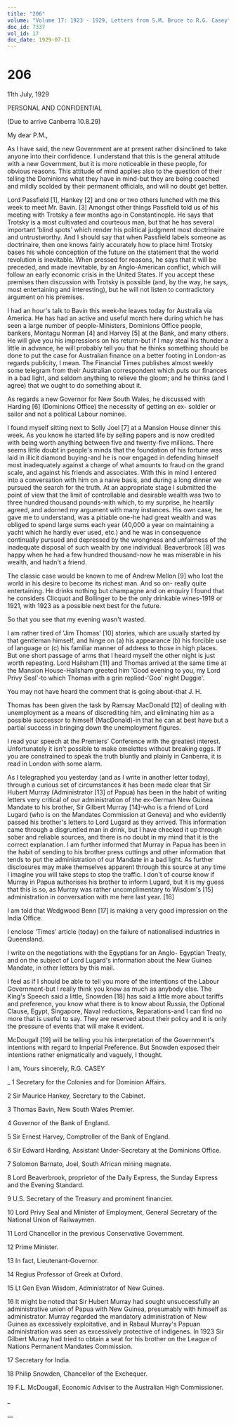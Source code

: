 ```yaml
---
title: "206"
volume: "Volume 17: 1923 - 1929, Letters from S.M. Bruce to R.G. Casey"
doc_id: 7337
vol_id: 17
doc_date: 1929-07-11
---
```


# 206

11th July, 1929

PERSONAL AND CONFIDENTIAL

(Due to arrive Canberra 10.8.29)

My dear P.M.,

As I have said, the new Government are at present rather disinclined to take anyone into their confidence. I understand that this is the general attitude with a new Government, but it is more noticeable in these people, for obvious reasons. This attitude of mind applies also to the question of their telling the Dominions what they have in mind-but they are being coached and mildly scolded by their permanent officials, and will no doubt get better.

Lord Passfield [1], Hankey [2] and one or two others lunched with me this week to meet Mr. Bavin. [3] Amongst other things Passfield told us of his meeting with Trotsky a few months ago in Constantinople. He says that Trotsky is a most cultivated and courteous man, but that he has several important 'blind spots' which render his political judgment most doctrinaire and untrustworthy. And I should say that when Passfield labels someone as doctrinaire, then one knows fairly accurately how to place him! Trotsky bases his whole conception of the future on the statement that the world revolution is inevitable. When pressed for reasons, he says that it will be preceded, and made inevitable, by an Anglo-American conflict, which will follow an early economic crisis in the United States. If you accept these premises then discussion with Trotsky is possible (and, by the way, he says, most entertaining and interesting), but he will not listen to contradictory argument on his premises.

I had an hour's talk to Bavin this week-he leaves today for Australia via America. He has had an active and useful month here during which he has seen a large number of people-Ministers, Dominions Office people, bankers, Montagu Norman [4] and Harvey [5] at the Bank, and many others. He will give you his impressions on his return-but if I may steal his thunder a little in advance, he will probably tell you that he thinks something should be done to put the case for Australian finance on a better footing in London-as regards publicity, I mean. The Financial Times publishes almost weekly some telegram from their Australian correspondent which puts our finances in a bad light, and seldom anything to relieve the gloom; and he thinks (and I agree) that we ought to do something about it.

As regards a new Governor for New South Wales, he discussed with Harding [6] (Dominions Office) the necessity of getting an ex- soldier or sailor and not a political Labour nominee.

I found myself sitting next to Solly Joel [7] at a Mansion House dinner this week. As you know he started life by selling papers and is now credited with being worth anything between five and twenty-five millions. There seems little doubt in people's minds that the foundation of his fortune was laid in illicit diamond buying-and he is now engaged in defending himself most inadequately against a charge of what amounts to fraud on the grand scale, and against his friends and associates. With this in mind I entered into a conversation with him on a naive basis, and during a long dinner we pursued the search for the truth. At an appropriate stage I submitted the point of view that the limit of controllable and desirable wealth was two to three hundred thousand pounds-with which, to my surprise, he heartily agreed, and adorned my argument with many instances. His own case, he gave me to understand, was a pitiable one-he had great wealth and was obliged to spend large sums each year (40,000 a year on maintaining a yacht which he hardly ever used, etc.) and he was in consequence continually pursued and depressed by the wrongness and unfairness of the inadequate disposal of such wealth by one individual. Beaverbrook [8] was happy when he had a few hundred thousand-now he was miserable in his wealth, and hadn't a friend.

The classic case would be known to me of Andrew Mellon [9] who lost the world in his desire to become its richest man. And so on- really quite entertaining. He drinks nothing but champagne and on enquiry I found that he considers Clicquot and Bollinger to be the only drinkable wines-1919 or 1921, with 1923 as a possible next best for the future.

So that you see that my evening wasn't wasted.

I am rather tired of 'Jim Thomas' [10] stories, which are usually started by that gentleman himself, and hinge on (a) his appearance (b) his forcible use of language or (c) his familiar manner of address to those in high places. But one short passage of arms that I heard myself the other night is just worth repeating. Lord Hailsham [11] and Thomas arrived at the same time at the Mansion House-Hailsham greeted him 'Good evening to you, my Lord Privy Seal'-to which Thomas with a grin replied-'Goo' night Duggie'.

You may not have heard the comment that is going about-that J. H.

Thomas has been given the task by Ramsay MacDonald [12] of dealing with unemployment as a means of discrediting him, and eliminating him as a possible successor to himself (MacDonald)-in that he can at best have but a partial success in bringing down the unemployment figures.

I read your speech at the Premiers' Conference with the greatest interest. Unfortunately it isn't possible to make omelettes without breaking eggs. If you are constrained to speak the truth bluntly and plainly in Canberra, it is read in London with some alarm.

As I telegraphed you yesterday (and as I write in another letter today), through a curious set of circumstances it has been made clear that Sir Hubert Murray (Administrator [13] of Papua) has been in the habit of writing letters very critical of our administration of the ex-German New Guinea Mandate to his brother, Sir Gilbert Murray [14]-who is a friend of Lord Lugard (who is on the Mandates Commission at Geneva) and who evidently passed his brother's letters to Lord Lugard as they arrived. This information came through a disgruntled man in drink, but I have checked it up through sober and reliable sources, and there is no doubt in my mind that it is the correct explanation. I am further informed that Murray in Papua has been in the habit of sending to his brother press cuttings and other information that tends to put the administration of our Mandate in a bad light. As further disclosures may make themselves apparent through this source at any time I imagine you will take steps to stop the traffic. I don't of course know if Murray in Papua authorises his brother to inform Lugard, but it is my guess that this is so, as Murray was rather uncomplimentary to Wisdom's [15] administration in conversation with me here last year. [16]

I am told that Wedgwood Benn [17] is making a very good impression on the India Office.

I enclose 'Times' article (today) on the failure of nationalised industries in Queensland.

I write on the negotiations with the Egyptians for an Anglo- Egyptian Treaty, and on the subject of Lord Lugard's information about the New Guinea Mandate, in other letters by this mail.

I feel as if I should be able to tell you more of the intentions of the Labour Government-but I really think you know as much as anybody else. The King's Speech said a little, Snowden [18] has said a little more about tariffs and preference, you know what there is to know about Russia, the Optional Clause, Egypt, Singapore, Naval reductions, Reparations-and I can find no more that is useful to say. They are reserved about their policy and it is only the pressure of events that will make it evident.

McDougall [19] will be telling you his interpretation of the Government's intentions with regard to Imperial Preference. But Snowden exposed their intentions rather enigmatically and vaguely, I thought.

I am, Yours sincerely, R.G. CASEY 

_ 1 Secretary for the Colonies and for Dominion Affairs.

2 Sir Maurice Hankey, Secretary to the Cabinet.

3 Thomas Bavin, New South Wales Premier.

4 Governor of the Bank of England.

5 Sir Ernest Harvey, Comptroller of the Bank of England.

6 Sir Edward Harding, Assistant Under-Secretary at the Dominions Office.

7 Solomon Barnato, Joel, South African mining magnate.

8 Lord Beaverbrook, proprietor of the Daily Express, the Sunday Express and the Evening Standard.

9 U.S. Secretary of the Treasury and prominent financier.

10 Lord Privy Seal and Minister of Employment, General Secretary of the National Union of Railwaymen.

11 Lord Chancellor in the previous Conservative Government.

12 Prime Minister.

13 In fact, Lieutenant-Governor.

14 Regius Professor of Greek at Oxford.

15 Lt Gen Evan Wisdom, Administrator of New Guinea.

16 It might be noted that Sir Hubert Murray had sought unsuccessfully an administrative union of Papua with New Guinea, presumably with himself as administrator. Murray regarded the mandatory administration of New Guinea as excessively exploitative, and in Rabaul Murray's Papuan administration was seen as excessively protective of indigenes. In 1923 Sir Gilbert Murray had tried to obtain a seat for his brother on the League of Nations Permanent Mandates Commission.

17 Secretary for India.

18 Philip Snowden, Chancellor of the Exchequer.

19 F.L. McDougall, Economic Adviser to the Australian High Commissioner.

_

__
